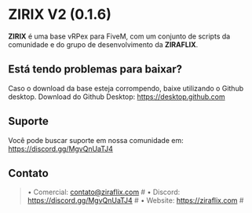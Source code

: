 # ZIRIX V2 (0.1.6)
**ZIRIX** é uma base vRPex para FiveM, com um conjunto de scripts da comunidade e do grupo de desenvolvimento da **ZIRAFLIX**.

## Está tendo problemas para baixar?
Caso o download da base esteja corrompendo, baixe utilizando o Github desktop.
Download do Github Desktop: https://desktop.github.com

## Suporte
Você pode buscar suporte em nossa comunidade em: https://discord.gg/MgvQnUaTJ4

## Contato
> • Comercial: contato@ziraflix.com #
> • Discord: https://discord.gg/MgvQnUaTJ4 #
> • Website: https://ziraflix.com #
